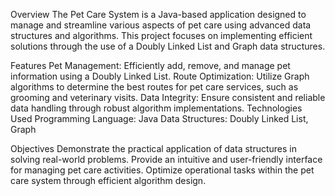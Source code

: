 Overview
The Pet Care System is a Java-based application designed to manage and streamline various aspects of pet care using advanced data structures and algorithms. This project focuses on implementing efficient solutions through the use of a Doubly Linked List and Graph data structures.

Features
Pet Management: Efficiently add, remove, and manage pet information using a Doubly Linked List.
Route Optimization: Utilize Graph algorithms to determine the best routes for pet care services, such as grooming and veterinary visits.
Data Integrity: Ensure consistent and reliable data handling through robust algorithm implementations.
Technologies Used
Programming Language: Java
Data Structures: Doubly Linked List, Graph


Objectives
Demonstrate the practical application of data structures in solving real-world problems.
Provide an intuitive and user-friendly interface for managing pet care activities.
Optimize operational tasks within the pet care system through efficient algorithm design.
